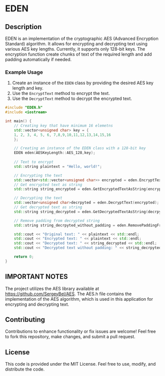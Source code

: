 # EDEN

## Description

EDEN is an implementation of the cryptographic AES (Advanced Encryption Standard) algorithm. It allows for encrypting and decrypting text using various AES key lengths. Currently, it supports only 128-bit keys. The encryption function create chunks of text of the required length and add padding automatically if needed.

### Example Usage

1. Create an instance of the `EDEN` class by providing the desired AES key length and key.
2. Use the `EncryptText` method to encrypt the text.
3. Use the `DecryptText` method to decrypt the encrypted text.

```cpp
#include "EDEN.h"
#include <iostream>

int main() {
    // Creating key that have minimum 16 elemetns
    std::vector<unsigned char> key = {
    1, 2, 3, 4, 5, 6, 7,8,9,10,11,12,13,14,15,16
    };

    // Creating an instance of the EDEN class with a 128-bit key
    EDEN eden(AESKeyLength::AES_128,key);
    
    // Text to encrypt
    std::string plaintext = "Hello, world!";

    // Encrypting the text
    std::vector<std::vector<unsigned char>> encrypted = eden.EncryptText(plaintext);
    // Get encrypted text as string
    std::string string_encrypted = eden.GetEncryptedTextAsString(encrypted);

    // Decrypting the text
    std::vector<unsigned char>decrpyted = eden.DecryptText(encrypted);
    // Get decrypted text as string
    std::string string_decrypted = eden.GetDecryptedTextAsString(decrpyted);

    // Remove padding from decrypted string
    std::string string_decrpyted_without_padding = eden.RemovePaddingFromString(string_decrypted);

    std::cout << "Original text: " << plaintext << std::endl;
    std::cout << "Encrypted text: " << plaintext << std::endl;
    std::cout << "Decrypted text: " << string_decrypted << std::endl;
    std::cout << "Decrypted text without padding: " << string_decrpyted_without_padding << std::endl;

    return 0;
}
```
## IMPORTANT NOTES
 The project utilizes the AES library available at https://github.com/SergeyBel/AES.
 The AES.h file contains the implementation of the AES algorithm, which is used in this application for encrypting and decrypting text.
    
    
## Contributing

Contributions to enhance functionality or fix issues are welcome! Feel free to fork this repository, make changes, and submit a pull request.
## License
This code is provided under the MIT License. Feel free to use, modify, and distribute the code.